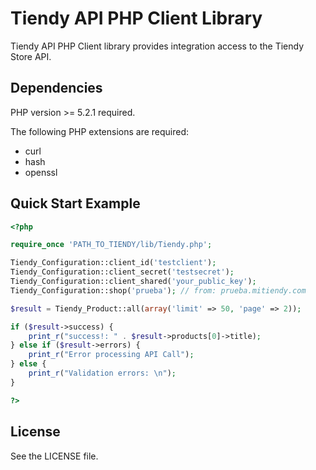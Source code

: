 Tiendy API PHP Client Library
=======

Tiendy API PHP Client library provides integration access to the Tiendy Store API.


## Dependencies

PHP version >= 5.2.1 required.

The following PHP extensions are required:

* curl
* hash
* openssl

## Quick Start Example

```php
<?php

require_once 'PATH_TO_TIENDY/lib/Tiendy.php';

Tiendy_Configuration::client_id('testclient');
Tiendy_Configuration::client_secret('testsecret');
Tiendy_Configuration::client_shared('your_public_key');
Tiendy_Configuration::shop('prueba'); // from: prueba.mitiendy.com

$result = Tiendy_Product::all(array('limit' => 50, 'page' => 2));

if ($result->success) {
    print_r("success!: " . $result->products[0]->title);
} else if ($result->errors) {
    print_r("Error processing API Call");
} else {
    print_r("Validation errors: \n");
}

?>
```


## License

See the LICENSE file.